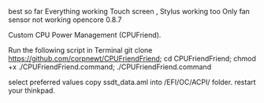 best so far
Everything working
Touch screen , Stylus working too
Only fan sensor not working
opencore 0.8.7


Custom CPU Power Management (CPUFriend).

Run the following script in Terminal
git clone https://github.com/corpnewt/CPUFriendFriend; cd CPUFriendFriend; chmod +x ./CPUFriendFriend.command; ./CPUFriendFriend.command

select preferred values
copy ssdt_data.aml into /EFI/OC/ACPI/ folder.
restart your thinkpad.
